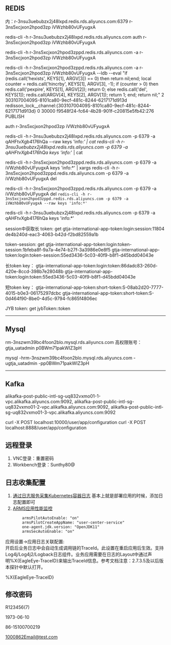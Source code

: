 ## REDIS
内：r-3nsu3uebubzx2j48lxpd.redis.rds.aliyuncs.com:6379
r-3ns5xcjxon2hpod3zp
iVWzhb80vUFyugxA

redis-cli -h r-3nsu3uebubzx2j48lxpd.redis.rds.aliyuncs.com
auth r-3ns5xcjxon2hpod3zp iVWzhb80vUFyugxA

redis-cli -h r-3ns5xcjxon2hpod3zppd.redis.rds.aliyuncs.com -a r-3ns5xcjxon2hpod3zp iVWzhb80vUFyugxA

redis-cli -h r-3ns5xcjxon2hpod3zppd.redis.rds.aliyuncs.com -a r-3ns5xcjxon2hpod3zp iVWzhb80vUFyugxA --ldb --eval "if (redis.call('hexists', KEYS[1], ARGV[3]) == 0) then return nil;end; local counter = redis.call('hincrby', KEYS[1], ARGV[3], -1); if (counter > 0) then redis.call('pexpire', KEYS[1], ARGV[2]); return 0; else redis.call('del', KEYS[1]); redis.call(ARGV[4], KEYS[2], ARGV[1]); return 1; end; return nil;" 2 30310700409S-8101ca80-9ecf-481c-8244-6217171d913d redisson_lock__channel:{30310700409S-8101ca80-9ecf-481c-8244-6217171d913d}  0 30000 f9548f24-fc64-4b28-901f-c20815e5fb42:276 PUBLISH



auth r-3ns5xcjxon2hpod3zp iVWzhb80vUFyugxA

redis-cli -h r-3nsu3uebubzx2j48lxpd.redis.rds.aliyuncs.com -p 6379 -a qAHFtvXgb4176hQa --raw keys 'info:*' | cat
redis-cli -h r-3nsu3uebubzx2j48lxpd.redis.rds.aliyuncs.com -p 6379 -a qAHFtvXgb4176hQa keys 'info:*' | cat

redis-cli -h r-3ns5xcjxon2hpod3zppd.redis.rds.aliyuncs.com -p 6379 -a iVWzhb80vUFyugxA keys 'info:*' | xargs redis-cli -h r-3ns5xcjxon2hpod3zppd.redis.rds.aliyuncs.com -p 6379 -a iVWzhb80vUFyugxA del

redis-cli -h r-3ns5xcjxon2hpod3zppd.redis.rds.aliyuncs.com -p 6379 -a iVWzhb80vUFyugxA del `redis-cli -h r-3ns5xcjxon2hpod3zppd.redis.rds.aliyuncs.com -p 6379 -a iVWzhb80vUFyugxA --raw keys 'info:*'`


redis-cli -h r-3nsu3uebubzx2j48lxpd.redis.rds.aliyuncs.com -p 6379 -a qAHFtvXgb4176hQa keys 'info:*'


session中获取长 token:
get gtja-international-app-token:login:session:11804
de4b240d-eac3-4063-b42d-f2bd82559a1b

token-session:
get gtja-international-app-token:login:token-session:1bfeba8f-9a7a-4e74-b27f-3a3986e0e8f5
gtja-international-app-token:login:token-session:55ed3436-5c03-40f9-b8f1-d45bdd04043e

长token key：
gtja-international-app-token:login:token:86dadc83-260d-420e-8ccd-398b7e28048b
gtja-international-app-token:login:token:55ed3436-5c03-40f9-b8f1-d45bdd04043e

短token key：
gtja-international-app-token:short-token:S-08ab2d20-7777-4015-b0e3-06175297dcbc
gtja-international-app-token:short-token:S-0d464f90-8be0-4d5c-9794-fc865f4806ec

JYB token:
get jybToken::token

---------

## Mysql


rm-3nszwm39bc4foon2blo.mysql.rds.aliyuncs.com
高权限账号：
gtja_uatadmin
p0BWm71pakWIZ3pH

mysql -hrm-3nszwm39bc4foon2blo.mysql.rds.aliyuncs.com -ugtja_uatadmin -pp0BWm71pakWIZ3pH

----------

## Kafka
alikafka-post-public-intl-sg-uq832vxmo01-1-vpc.alikafka.aliyuncs.com:9092,
alikafka-post-public-intl-sg-uq832vxmo01-2-vpc.alikafka.aliyuncs.com:9092,
alikafka-post-public-intl-sg-uq832vxmo01-3-vpc.alikafka.aliyuncs.com:9092



curl -X POST localhost:10000/user/app/configuration
curl -X POST localhost:8888/user/app/configuration

## 远程登录
1. VNC登录：重置密码
2. Workbench登录：Sunthy80@


## 日志收集配置
1. [通过日志服务采集Kubernetes容器日志](https://www.alibabacloud.com/help/zh/container-service-for-kubernetes/latest/collect-log-data-from-containers-by-using-log-service)
	基本上就是部署应用的时候，添加日志配置即可
2. [ARMS应用性能监控](https://www.alibabacloud.com/help/zh/container-service-for-kubernetes/latest/monitor-application-performance)
	```
		armsPilotAutoEnable: "on"
		armsPilotCreateAppName: "user-center-service"
		one-agent.jdk.version: "OpenJDK11"
		armsSecAutoEnable: "on" 
	```

应用设置->应用日志关联配置:  
开启后业务日志中会自动生成调用链的TraceId。此设置在重启应用后生效。支持Log4j/Log4j2/Logback日志组件。业务应用需要在日志的Layout中通过声明%X{EagleEye-TraceID}来输出TraceId信息。参考文档注意：2.7.3.5及以后版本探针中默认打开。

%X{EagleEye-TraceID}



## 修改密码
R123456(7)

1973-06-10

86-15100700219

1000862Email@test.com